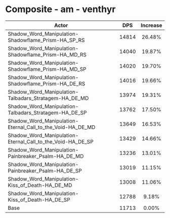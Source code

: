 # Composite - am - venthyr
| Actor | DPS | Increase |
|---|:---:|:---:|
|Shadow_Word_Manipulation-Shadowflame_Prism-HA_SP_RS|14814|26.48%|
|Shadow_Word_Manipulation-Shadowflame_Prism-HA_MD_RS|14040|19.87%|
|Shadow_Word_Manipulation-Shadowflame_Prism-HA_MD_SP|14020|19.70%|
|Shadow_Word_Manipulation-Shadowflame_Prism-HA_DE_RS|14016|19.66%|
|Shadow_Word_Manipulation-Talbadars_Stratagem-HA_DE_MD|13974|19.31%|
|Shadow_Word_Manipulation-Talbadars_Stratagem-HA_DE_SP|13762|17.50%|
|Shadow_Word_Manipulation-Eternal_Call_to_the_Void-HA_DE_MD|13649|16.53%|
|Shadow_Word_Manipulation-Eternal_Call_to_the_Void-HA_DE_SP|13429|14.66%|
|Shadow_Word_Manipulation-Painbreaker_Psalm-HA_DE_MD|13236|13.01%|
|Shadow_Word_Manipulation-Painbreaker_Psalm-HA_DE_SP|13019|11.15%|
|Shadow_Word_Manipulation-Kiss_of_Death-HA_DE_MD|13008|11.06%|
|Shadow_Word_Manipulation-Kiss_of_Death-HA_DE_SP|12788|9.18%|
|Base|11713|0.00%|
